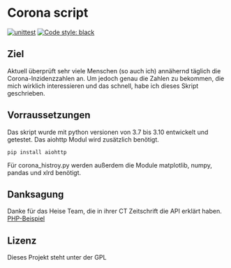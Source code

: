 # Corona script

[![unittest](https://github.com/Omega1902/corona/actions/workflows/python-unittest.yml/badge.svg?branch=main)](https://github.com/Omega1902/corona/actions/workflows/python-unittest.yml)
[![Code style: black](https://img.shields.io/badge/code%20style-black-000000.svg)](https://github.com/psf/black)

## Ziel

Aktuell überprüft sehr viele Menschen (so auch ich) annähernd täglich die Corona-Inzidenzzahlen an. Um jedoch genau die Zahlen zu bekommen, die mich wirklich interessieren und das schnell, habe ich dieses Skript geschrieben.

## Vorraussetzungen

Das skript wurde mit python versionen von 3.7 bis 3.10 entwickelt und getestet. Das aiohttp Modul wird zusätzlich benötigt.

```pip install aiohttp```

Für corona_histroy.py werden außerdem die Module matplotlib, numpy, pandas und xlrd benötigt.

## Danksagung

Danke für das Heise Team, die in ihrer CT Zeitschrift die API erklärt haben. [PHP-Beispiel](http://ct.de/yw1c)

## Lizenz

Dieses Projekt steht unter der GPL
